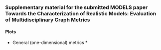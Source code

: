 ### Supplementary material for the submitted MODELS paper Towards the Characterization of Realistic Models: Evaluation of Multidisciplinary Graph Metrics

#### Plots

* General (one-dimensional) metrics
  * 
